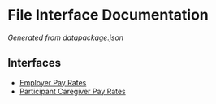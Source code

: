 # File Interface Documentation
_Generated from datapackage.json_

## Interfaces
- [Employer Pay Rates](employer-pay-rates.md)
- [Participant Caregiver Pay Rates](participant-caregiver-pay-rates.md)